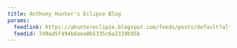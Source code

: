 ```yaml
---
title: Anthony Hunter's Eclipse Blog
params:
  feedlink: https://ahuntereclipse.blogspot.com/feeds/posts/default?alt=rss
  feedid: 7d9ad5f494bdaea8b5335c6a2319b95b
---
```

